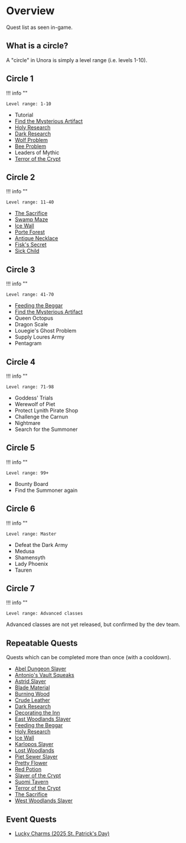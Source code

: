 # Overview

Quest list as seen in-game.

## What is a circle?

A "circle" in Unora is simply a level range (i.e. levels 1-10).

## Circle 1

!!! info ""

    Level range: 1-10

- Tutorial
- [Find the Mysterious Artifact](./circles/circle_1/find_the_mysterious_artifact.md)
- [Holy Research](./circles/circle_1/holy_research.md)
- [Dark Research](./circles/circle_1/dark_research.md)
- [Wolf Problem](./circles/circle_1/wolf_problem.md)
- [Bee Problem](./circles/circle_1/bee_problem.md)
- Leaders of Mythic
- [Terror of the Crypt](./circles/circle_1/terror_of_the_crypt.md)

## Circle 2

!!! info ""

    Level range: 11-40

- [The Sacrifice](./circles/circle_2/the_sacrifice.md)
- [Swamp Maze](./circles/circle_2/swamp_maze.md)
- [Ice Wall](./circles/circle_2/ice_wall.md)
- [Porte Forest](./circles/circle_2/porte_forest.md)
- [Antique Necklace](./circles/circle_2/antique_necklace.md)
- [Fisk's Secret](./circles/circle_2/fisks_secret.md)
- [Sick Child](./circles/circle_2/sick_child.md)

## Circle 3

!!! info ""

    Level range: 41-70

- [Feeding the Beggar](./circles/circle_3/feeding_the_beggar.md)
- [Find the Mysterious Artifact](./circles/circle_1/find_the_mysterious_artifact.md)
- Queen Octopus
- Dragon Scale
- Louegie's Ghost Problem
- Supply Loures Army
- Pentagram

## Circle 4

!!! info ""

    Level range: 71-98

- Goddess' Trials
- Werewolf of Piet
- Protect Lynith Pirate Shop
- Challenge the Carnun
- Nightmare
- Search for the Summoner

## Circle 5

!!! info ""

    Level range: 99+

- Bounty Board
- Find the Summoner again

## Circle 6

!!! info ""

    Level range: Master

- Defeat the Dark Army
- Medusa
- Shamensyth
- Lady Phoenix
- Tauren

## Circle 7

!!! info ""

    Level range: Advanced classes

Advanced classes are not yet released, but confirmed by the dev team.

## Repeatable Quests

Quests which can be completed more than once (with a cooldown).

- [Abel Dungeon Slayer](./circles/side/abel_dungeon_slayer.md)
- [Antonio's Vault Squeaks](./circles/side/antonios_vault_squeaks.md)
- [Astrid Slayer](./circles/side/astrid_slayer.md)
- [Blade Material](./circles/side/blade_material.md)
- [Burning Wood](./circles/side/burning_wood.md)
- [Crude Leather](./circles/side/crude_leather.md)
- [Dark Research](./circles/circle_1/dark_research.md)
- [Decorating the Inn](./circles/side/decorating_the_inn.md)
- [East Woodlands Slayer](./circles/side/east_woodlands_slayer.md)
- [Feeding the Beggar](./circles/circle_3/feeding_the_beggar.md)
- [Holy Research](./circles/circle_1/holy_research.md)
- [Ice Wall](./circles/circle_2/ice_wall.md)
- [Karlopos Slayer](./circles/side/karlopos_slayer.md)
- [Lost Woodlands](./circles/side/lost_woodlands.md)
- [Piet Sewer Slayer](./circles/side/piet_sewer_slayer.md)
- [Pretty Flower](./circles/side/pretty_flower.md)
- [Red Potion](./circles/side/red_potion.md)
- [Slayer of the Crypt](./circles/side/slayer_of_the_crypt.md)
- [Suomi Tavern](./circles/side/suomi_tavern.md)
- [Terror of the Crypt](./circles/circle_1/terror_of_the_crypt.md)
- [The Sacrifice](./circles/circle_2/the_sacrifice.md)
- [West Woodlands Slayer](./circles/side/west_woodlands_slayer.md)

## Event Quests

- [Lucky Charms (2025 St. Patrick's Day)](./circles/side/lucky_charms_2025.md)

